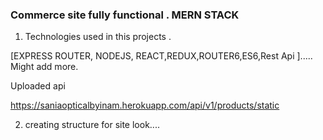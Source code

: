 ### Commerce site fully functional . MERN STACK

1. Technologies used in this projects .

[EXPRESS ROUTER, NODEJS, REACT,REDUX,ROUTER6,ES6,Rest Api ]..... Might add more.

Uploaded api

https://saniaopticalbyinam.herokuapp.com/api/v1/products/static

2. creating structure for site look....
